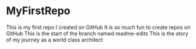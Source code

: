 # MyFirstRepo
This is my first repo I created on GitHub
It is so much fun to create repos on GitHub
This is the start of the branch named readme-edits
This is the story of my journey as a world class architect
